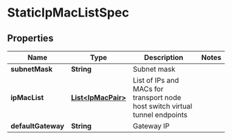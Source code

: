 # StaticIpMacListSpec

## Properties
Name | Type | Description | Notes
------------ | ------------- | ------------- | -------------
**subnetMask** | **String** | Subnet mask | 
**ipMacList** | [**List&lt;IpMacPair&gt;**](IpMacPair.md) | List of IPs and MACs for transport node host switch virtual tunnel endpoints | 
**defaultGateway** | **String** | Gateway IP | 
